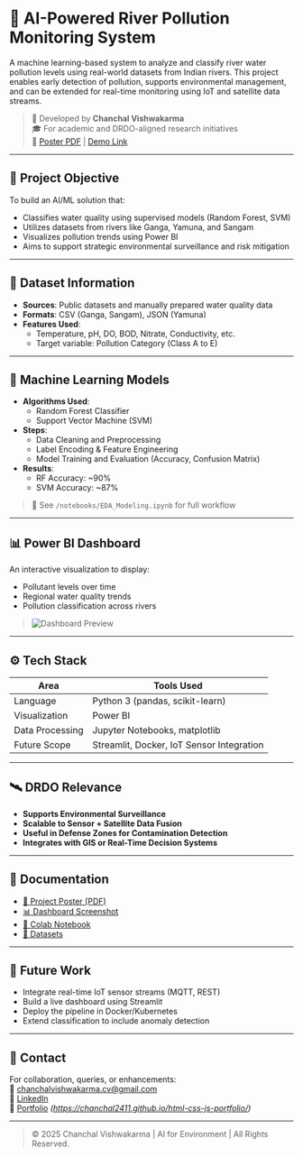# 🌊 AI-Powered River Pollution Monitoring System

A machine learning-based system to analyze and classify river water pollution levels using real-world datasets from Indian rivers. This project enables early detection of pollution, supports environmental management, and can be extended for real-time monitoring using IoT and satellite data streams.

> 📌 Developed by **Chanchal Vishwakarma**  
> 🎓 For academic and DRDO-aligned research initiatives  
> 🔗 [Poster PDF](AI-powered_River_Pollution_Monitoring_Poster.png) | [Demo Link](https://github.com/Chanchal2411/AI-powered_River_Pollution_Monitoring)

---

## 🎯 Project Objective

To build an AI/ML solution that:
- Classifies water quality using supervised models (Random Forest, SVM)
- Utilizes datasets from rivers like Ganga, Yamuna, and Sangam
- Visualizes pollution trends using Power BI
- Aims to support strategic environmental surveillance and risk mitigation

---

## 📂 Dataset Information

- **Sources**: Public datasets and manually prepared water quality data
- **Formats**: CSV (Ganga, Sangam), JSON (Yamuna)
- **Features Used**:
  - Temperature, pH, DO, BOD, Nitrate, Conductivity, etc.
  - Target variable: Pollution Category (Class A to E)

---

## 🧠 Machine Learning Models

- **Algorithms Used**:
  - Random Forest Classifier
  - Support Vector Machine (SVM)
- **Steps**:
  - Data Cleaning and Preprocessing
  - Label Encoding & Feature Engineering
  - Model Training and Evaluation (Accuracy, Confusion Matrix)
- **Results**:
  - RF Accuracy: ~90%
  - SVM Accuracy: ~87%

> 📁 See `/notebooks/EDA_Modeling.ipynb` for full workflow

---

## 📊 Power BI Dashboard

An interactive visualization to display:
- Pollutant levels over time
- Regional water quality trends
- Pollution classification across rivers

> ![Dashboard Preview](AI-powered_River_Pollution_Monitoring_Dashboard.pbix)

---

## ⚙️ Tech Stack

| Area             | Tools Used                                |
|------------------|-------------------------------------------|
| Language         | Python 3 (pandas, scikit-learn)           |
| Visualization    | Power BI                                  |
| Data Processing  | Jupyter Notebooks, matplotlib             |
| Future Scope     | Streamlit, Docker, IoT Sensor Integration |

---

## 🛰️ DRDO Relevance

- **Supports Environmental Surveillance**
- **Scalable to Sensor + Satellite Data Fusion**
- **Useful in Defense Zones for Contamination Detection**
- **Integrates with GIS or Real-Time Decision Systems**

---

## 📄 Documentation

- [📌 Project Poster (PDF)](AI-powered_River_Pollution_Monitoring_Poster.png)
- [📊 Dashboard Screenshot](River_Monitoring_Dashboard_Report.pdf)
- [📓 Colab Notebook](AI_powered_River_Pollution_Monitoring.ipynb)
- [📁 Datasets](Dataset)

---

## 🔭 Future Work

- Integrate real-time IoT sensor streams (MQTT, REST)
- Build a live dashboard using Streamlit
- Deploy the pipeline in Docker/Kubernetes
- Extend classification to include anomaly detection

---

## 🤝 Contact

For collaboration, queries, or enhancements:  
📧 chanchalvishwakarma.cv@gmail.com  
🔗 [LinkedIn](https://www.linkedin.com/in/chanchalvish-a01858269/)  
🔗 [Portfolio](#) *(https://chanchal2411.github.io/html-css-js-portfolio/)*

---

> © 2025 Chanchal Vishwakarma | AI for Environment | All Rights Reserved.
